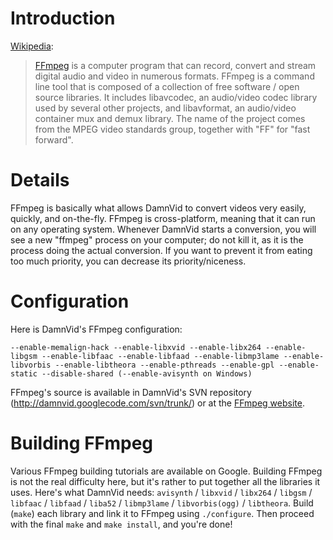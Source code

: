 # Introduction #

[Wikipedia](http://en.wikipedia.org/wiki/FFmpeg):
> [FFmpeg](http://ffmpeg.mplayerhq.hu/) is a computer program that can record, convert and stream digital audio and video in numerous formats. FFmpeg is a command line tool that is composed of a collection of free software / open source libraries. It includes libavcodec, an audio/video codec library used by several other projects, and libavformat, an audio/video container mux and demux library. The name of the project comes from the MPEG video standards group, together with "FF" for "fast forward".


# Details #

FFmpeg is basically what allows DamnVid to convert videos very easily, quickly, and on-the-fly. FFmpeg is cross-platform, meaning that it can run on any operating system. Whenever DamnVid starts a conversion, you will see a new "ffmpeg" process on your computer; do not kill it, as it is the process doing the actual conversion. If you want to prevent it from eating too much priority, you can decrease its priority/niceness.

# Configuration #

Here is DamnVid's FFmpeg configuration:
```
--enable-memalign-hack --enable-libxvid --enable-libx264 --enable-libgsm --enable-libfaac --enable-libfaad --enable-libmp3lame --enable-libvorbis --enable-libtheora --enable-pthreads --enable-gpl --enable-static --disable-shared (--enable-avisynth on Windows)
```

FFmpeg's source is available in DamnVid's SVN repository (http://damnvid.googlecode.com/svn/trunk/) or at the [FFmpeg website](http://ffmpeg.mplayerhq.hu/).

# Building FFmpeg #
Various FFmpeg building tutorials are available on Google. Building FFmpeg is not the real difficulty here, but it's rather to put together all the libraries it uses. Here's what DamnVid needs: `avisynth` / `libxvid` / `libx264` / `libgsm` / `libfaac` / `libfaad` / `liba52` / `libmp3lame` / `libvorbis(ogg)` / `libtheora`.
Build (`make`) each library and link it to FFmpeg using `./configure`. Then proceed with the final `make` and `make install`, and you're done!